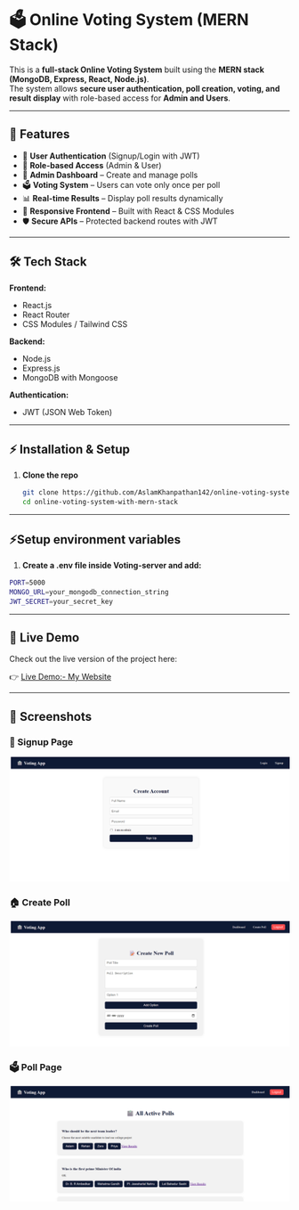 # 🗳️ Online Voting System (MERN Stack)

This is a **full-stack Online Voting System** built using the **MERN stack (MongoDB, Express, React, Node.js)**.  
The system allows **secure user authentication, poll creation, voting, and result display** with role-based access for **Admin and Users**.

---

## 🚀 Features

- 🔐 **User Authentication** (Signup/Login with JWT)  
- 👤 **Role-based Access** (Admin & User)  
- 📝 **Admin Dashboard** – Create and manage polls  
- 🗳️ **Voting System** – Users can vote only once per poll  
- 📊 **Real-time Results** – Display poll results dynamically  
- 📱 **Responsive Frontend** – Built with React & CSS Modules  
- 🛡️ **Secure APIs** – Protected backend routes with JWT  

---

## 🛠️ Tech Stack

**Frontend:**
- React.js  
- React Router  
- CSS Modules / Tailwind CSS  

**Backend:**
- Node.js  
- Express.js  
- MongoDB with Mongoose  

**Authentication:**
- JWT (JSON Web Token)  

---


## ⚡ Installation & Setup

1. **Clone the repo**
   ```bash
   git clone https://github.com/AslamKhanpathan142/online-voting-system-with-mern-stack.git
   cd online-voting-system-with-mern-stack

---

## ⚡Setup environment variables
 1. **Create a .env file inside Voting-server and add:**
  ```bash
  PORT=5000
  MONGO_URL=your_mongodb_connection_string
  JWT_SECRET=your_secret_key
  ```

---
## 🚀 Live Demo  

Check out the live version of the project here:  

👉 [Live Demo:- My Website](https://online-voting-system-with-mern-stac.vercel.app)  

---

## 📸 Screenshots  

### 🔐 Signup Page  
![Signup Page](./screenshots/signup.png)  

### 🏠 Create Poll 
![Create Poll](./screenshots/createPoll.png)  

### 🗳️ Poll Page  
![Poll Page](./screenshots/polls.png)  
 




